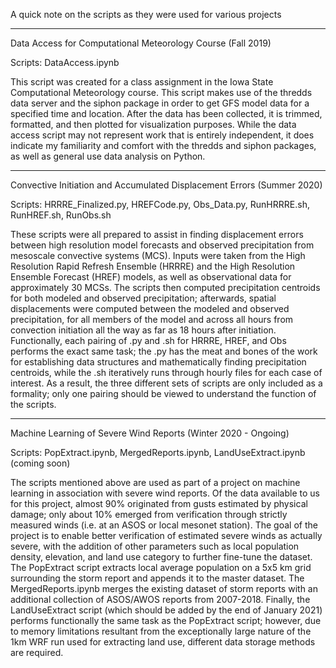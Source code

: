 A quick note on the scripts as they were used for various projects

------------------------------------------------------------------------------------------------------------------------------------------------------------------------------------

Data Access for Computational Meteorology Course (Fall 2019)

Scripts: DataAccess.ipynb

This script was created for a class assignment in the Iowa State Computational Meteorology course. This script makes use of the thredds data server and the siphon package in order to get GFS model data for a specified time and location. After the data has been collected, it is trimmed, formatted, and then plotted for visualization purposes.
While the data access script may not represent work that is entirely independent, it does indicate my familiarity and comfort with the thredds and siphon packages, as well as general use data analysis on Python.

------------------------------------------------------------------------------------------------------------------------------------------------------------------------------------

Convective Initiation and Accumulated Displacement Errors (Summer 2020) 

Scripts: HRRRE_Finalized.py, HREFCode.py, Obs_Data.py, RunHRRRE.sh, RunHREF.sh, RunObs.sh

These scripts were all prepared to assist in finding displacement errors between high resolution model forecasts and observed precipitation from mesoscale convective systems (MCS).
Inputs were taken from the High Resolution Rapid Refresh Ensemble (HRRRE) and the High Resolution Ensemble Forecast (HREF) models, as well as observational data for approximately 30
MCSs. The scripts then computed precipitation centroids for both modeled and observed precipitation; afterwards, spatial displacements were computed between the modeled and observed
precipitation, for all members of the model and across all hours from convection initiation all the way as far as 18 hours after initiation. Functionally, each pairing of .py 
and .sh for HRRRE, HREF, and Obs performs the exact same task; the .py has the meat and bones of the work for establishing data structures and mathematically finding precipitation
centroids, while the .sh iteratively runs through hourly files for each case of interest. As a result, the three different sets of scripts are only included as a formality; 
only one pairing should be viewed to understand the function of the scripts.

------------------------------------------------------------------------------------------------------------------------------------------------------------------------------------

Machine Learning of Severe Wind Reports (Winter 2020 - Ongoing)

Scripts: PopExtract.ipynb, MergedReports.ipynb, LandUseExtract.ipynb (coming soon)

The scripts mentioned above are used as part of a project on machine learning in association with severe wind reports. Of the data available to us for this project, almost 90%
originated from gusts estimated by physical damage; only about 10% emerged from verification through strictly measured winds (i.e. at an ASOS or local mesonet station). The goal of
the project is to enable better verification of estimated severe winds as actually severe, with the addition of other parameters such as local population density, elevation, and
land use category to further fine-tune the dataset. The PopExtract script extracts local average population on a 5x5 km grid surrounding the storm report and appends it to the 
master dataset. The MergedReports.ipynb merges the existing dataset of storm reports with an additional collection of ASOS/AWOS reports from 2007-2018. Finally, the LandUseExtract 
script (which should be added by the end of January 2021) performs functionally the same task as the PopExtract script; however, due to memory limitations resultant from the
exceptionally large nature of the 1km WRF run used for extracting land use, different data storage methods are required.
